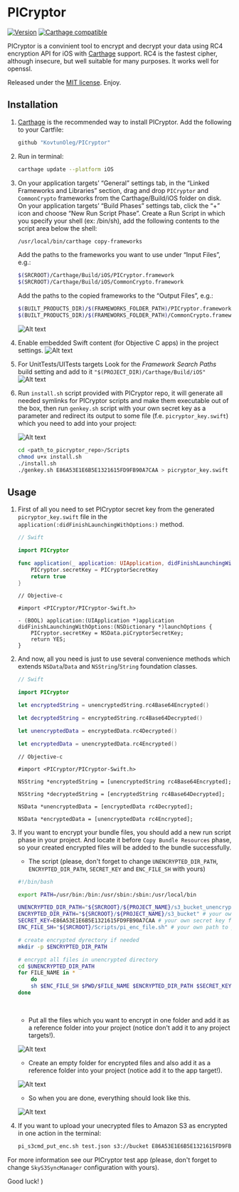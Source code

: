 # PICryptor

[![Version](https://img.shields.io/github/tag/KovtunOleg/PICryptor.svg)](https://github.com/KovtunOleg/PICryptor/tags)
[![Carthage compatible](https://img.shields.io/badge/Carthage-compatible-4BC51D.svg?style=flat)](https://github.com/Carthage/Carthage)

PICryptor is a convinient tool to encrypt and decrypt your data using RC4 encryption API for iOS with [Carthage](https://github.com/carthage/carthage) support. RC4 is the fastest cipher, although insecure, but well suitable for many purposes. It works well for openssl.

Released under the [MIT license](LICENSE). Enjoy.


## Installation

1.  [Carthage](https://github.com/carthage/carthage) is the recommended way to install PICryptor. Add the following to your Cartfile:

    ``` ruby
    github "KovtunOleg/PICryptor"
    ```

2.  Run in terminal:
    ``` bash
    carthage update --platform iOS
    ```

3. On your application targets’ “General” settings tab, in the “Linked Frameworks and Libraries” section, drag and drop `PICryptor` and `CommonCrypto` frameworks from the Carthage/Build/iOS folder on disk. 
On your application targets’ “Build Phases” settings tab, click the “+” icon and choose “New Run Script Phase”. Create a Run Script in which you specify your shell (ex: /bin/sh), add the following contents to the script area below the shell:

    ``` bash
    /usr/local/bin/carthage copy-frameworks
    ```

    Add the paths to the frameworks you want to use under “Input Files”, e.g.:

    ``` bash
    $(SRCROOT)/Carthage/Build/iOS/PICryptor.framework
    $(SRCROOT)/Carthage/Build/iOS/CommonCrypto.framework
    ```

    Add the paths to the copied frameworks to the “Output Files”, e.g.:

    ``` bash
    $(BUILT_PRODUCTS_DIR)/$(FRAMEWORKS_FOLDER_PATH)/PICryptor.framework
    $(BUILT_PRODUCTS_DIR)/$(FRAMEWORKS_FOLDER_PATH)/CommonCrypto.framework
    ```

    ![Alt text](https://monosnap.com/file/pODILgdZnD2BpRTBtcUpSuB3YsIpaS.png)

4. Enable embedded Swift content (for Objective C apps) in the project settings.
![Alt text](https://monosnap.com/file/Rmyn6j1mxcrrI2QgVDCOqyWeZShftQ.png)

5. For UnitTests/UITests targets Look for the *Framework Search Paths* build setting and add to it `"$(PROJECT_DIR)/Carthage/Build/iOS"`
![Alt text](https://monosnap.com/file/r5ZUscoOTH8csq7DCJjHMiKTiq7Aqi.png)

6. Run `install.sh` script provided with PICryptor repo, it will generate all needed symlinks for PICryptor scripts and make them executable out of the box, then run `genkey.sh` script with your own secret key as a parameter and redirect its output to some file (f.e. `picryptor_key.swift`) which you need to add into your project: 

    ![Alt text](https://monosnap.com/file/ONEqfcsUJKb51yRn2JRvqlvYtoxzDf.png)
    
    ``` bash
    cd <path_to_picryptor_repo>/Scripts
    chmod u+x install.sh
    ./install.sh
    ./genkey.sh E86A53E1E6B5E1321615FD9FB90A7CAA > picryptor_key.swift
    ```

## Usage
1.  First of all you need to set PICryptor secret key from the generated `picryptor_key.swift` file in the `application(:didFinishLaunchingWithOptions:)` method.

    ``` swift
    // Swift
    
    import PICryptor
    
    func application(_ application: UIApplication, didFinishLaunchingWithOptions launchOptions: [UIApplicationLaunchOptionsKey: Any]?) -> Bool {
        PICryptor.secretKey = PICryptorSecretKey
        return true
    }
    ```

    ``` objc
    // Objective-c
    
    #import <PICryptor/PICryptor-Swift.h>
    
    - (BOOL) application:(UIApplication *)application didFinishLaunchingWithOptions:(NSDictionary *)launchOptions {
        PICryptor.secretKey = NSData.piCryptorSecretKey;
        return YES;
    }
    ```

2.  And now, all you need is just to use several convenience methods which extends `NSData`/`Data` and `NSString`/`String` foundation classes.

    ``` swift
    // Swift
    
    import PICryptor
    
    let encryptedString = unencryptedString.rc4Base64Encrypted()
    
    let decryptedString = encryptedString.rc4Base64Decrypted()

    let unencryptedData = encryptedData.rc4Decrypted()

    let encryptedData = unencryptedData.rc4Encrypted()
    ```
    
    ``` objc
    // Objective-c
    
    #import <PICryptor/PICryptor-Swift.h>
    
    NSString *encryptedString = [unencryptedString rc4Base64Encrypted];
    
    NSString *decryptedString = [encryptedString rc4Base64Decrypted];

    NSData *unencryptedData = [encryptedData rc4Decrypted];

    NSData *encryptedData = [unencryptedData rc4Encrypted];
    ```

3. If you want to encrypt your bundle files, you should add a new run script phase in your project. And locate it before `Copy Bundle Resources` phase, so your created encrypted files will be added to the bundle successfully.
    * The script (please, don't forget to change `UNENCRYPTED_DIR_PATH`, `ENCRYPTED_DIR_PATH`, `SECRET_KEY` and `ENC_FILE_SH` with yours)

    ``` bash
	#!/bin/bash
	
	export PATH=/usr/bin:/bin:/usr/sbin:/sbin:/usr/local/bin
	
	UNENCRYPTED_DIR_PATH="${SRCROOT}/${PROJECT_NAME}/s3_bucket_unencrypted" # your own path to unencrypted folder
	ENCRYPTED_DIR_PATH="${SRCROOT}/${PROJECT_NAME}/s3_bucket" # your own path to encrypted folder
	SECRET_KEY=E86A53E1E6B5E1321615FD9FB90A7CAA # your own secret key for openssl (can be found in picryptor_key.swift file)
	ENC_FILE_SH="${SRCROOT}/Scripts/pi_enc_file.sh" # your own path to pi_enc_file.sh script
	
	# create encrypted dyrectory if needed
	mkdir -p $ENCRYPTED_DIR_PATH
	
	# encrypt all files in unencrypted directory
	cd $UNENCRYPTED_DIR_PATH
	for FILE_NAME in *
		do
		sh $ENC_FILE_SH $PWD/$FILE_NAME $ENCRYPTED_DIR_PATH $SECRET_KEY
	done
	
	```
    &#8291;
    * Put all the files which you want to encrypt in one folder and add it as a reference folder into your project (notice don't add it to any project targets!).

    ![Alt text](https://monosnap.com/file/RDftKTsOvlDcElTLsapm5F4IchzvEU.png)
    * Create an empty folder for encrypted files and also add it as a reference folder into your project (notice add it to the app target!).

    ![Alt text](https://monosnap.com/file/4JarRmRgeK47dKaGs5OsNm7ahTwOjm.png)
    * So when you are done, everything should look like this.

    ![Alt text](https://monosnap.com/file/YdSNlYWpsFYbdoMBin6YCJO9VmnMjW.png)

4. If you want to upload your unecrypted files to Amazon S3 as encrypted in one action in the terminal: 

    ``` bash
    pi_s3cmd_put_enc.sh test.json s3://bucket E86A53E1E6B5E1321615FD9FB90A7CAA
    ```

For more information see our PICryptor test app (please, don't forget to change `SkyS3SyncManager` configuration with yours).

Good luck! )